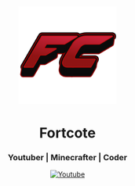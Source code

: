 <div id="header" align="center">
  <img src="IMG/1.png" width="200"/>
</div>
<center><h1>Fortcote</h1>
<h3>Youtuber | Minecrafter | Coder</h3>
  <a href="https://www.youtube.com/c/Fortcote">
    <img src="https://img.shields.io/badge/YouTube-red?style=for-the-badge&logo=youtube&logoColor=white" alt="Youtube"/>
  </a>
</div></center>
